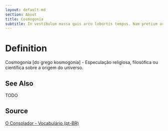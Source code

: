 ```yaml
---
layout: default-md
section: About
title: Cosmogonia
subtitle: In vestibulum massa quis arcu lobortis tempus. Nam pretium arcu in odio vulputate luctus.
---
```


# Definition
Cosmogonia [do grego kosmogonía] - Especulação religiosa, filosófica ou científica sobre a origem do universo.

## See Also
TODO

## Source
[O Consolador - Vocabulário (pt-BR)](http://www.oconsolador.com.br/linkfixo/vocabulario/principal.html)


